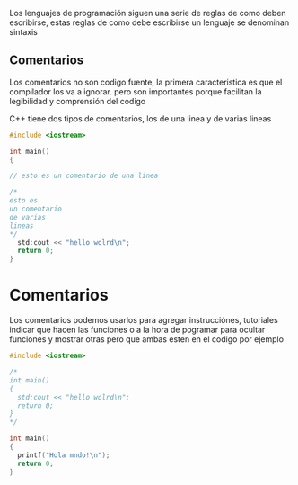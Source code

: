 

Los lenguajes de programación siguen una serie de reglas de como deben
escribirse, estas reglas de como debe escribirse un lenguaje se denominan
sintaxis

Comentarios
---
Los comentarios no son codigo fuente, la primera caracteristica es que el
compilador los va a ignorar. pero son importantes porque facilitan la
legibilidad y comprensión del codigo

C++ tiene dos tipos de comentarios, los de una linea y de varias lineas 
```c++
#include <iostream>

int main()
{

// esto es un comentario de una linea

/*
esto es 
un comentario
de varias
lineas
*/
  std:cout << "hello wolrd\n";
  return 0;
}
``` 
Comentarios
===

Los comentarios podemos usarlos para agregar instrucciónes, tutoriales indicar
que hacen las funciones o a la hora de pogramar para ocultar funciones y
mostrar otras pero que ambas esten en el codigo por ejemplo

```c++
#include <iostream>

/*
int main()
{
  std:cout << "hello wolrd\n";
  return 0;
}
*/

int main()
{
  printf("Hola mndo!\n");
  return 0;
}
```
